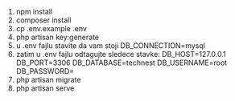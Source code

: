 1. npm install
2. composer install
3. cp .env.example .env
4. php artisan key:generate
5. u .env fajlu stavite da vam stoji DB_CONNECTION=mysql
6. zatim u .env fajlu odtagujte sledece stavke: DB_HOST=127.0.0.1 DB_PORT=3306 DB_DATABASE=technest DB_USERNAME=root DB_PASSWORD=
7. php artisan migrate
8. php artisan serve
